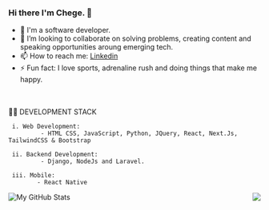 ### Hi there I'm Chege. 👋

- 🔭 I'm a software developer.
- 👯 I’m looking to collaborate on solving problems, creating content and speaking opportunities aroung emerging tech.
- 📫 How to reach me: [Linkedin](https://www.linkedin.com/in/samwel-chege-b069b618b?lipi=urn%3Ali%3Apage%3Ad_flagship3_profile_view_base_contact_details%3Bxl5h%2BFSySoGbi2rrTLdjeQ%3D%3D)
- ⚡ Fun fact: I love sports, adrenaline rush and doing things that make me happy.

<!-- &nbsp;&nbsp;&nbsp;&nbsp;&nbsp;&nbsp;&nbsp;&nbsp;&nbsp;&nbsp;&nbsp;&nbsp;&nbsp;&nbsp;&nbsp;&nbsp;&nbsp;&nbsp;&nbsp;&nbsp;&nbsp;&nbsp;&nbsp;&nbsp;&nbsp;&nbsp;&nbsp;&nbsp;&nbsp;&nbsp;&nbsp;&nbsp;&nbsp;&nbsp;&nbsp;&nbsp;&nbsp;&nbsp;&nbsp;&nbsp;&nbsp;&nbsp;&nbsp;&nbsp;&nbsp;&nbsp;&nbsp;&nbsp;&nbsp;&nbsp;&nbsp;&nbsp;&nbsp;&nbsp;&nbsp;&nbsp;&nbsp;&nbsp;&nbsp;&nbsp;&nbsp;&nbsp;&nbsp;&nbsp;&nbsp;&nbsp;&nbsp;&nbsp;&nbsp;&nbsp;&nbsp;&nbsp;&nbsp;&nbsp;&nbsp;&nbsp;<span align="right" right=""> <img src="https://komarev.com/ghpvc/?username=samwel-chege&label=Profile%20views&color=0e75b6&style=flat" alt="number of profile visits" /> </span> -->

<br><br> 🧑‍💼 DEVELOPMENT STACK<br>

     i. Web Development:
             - HTML CSS, JavaScript, Python, JQuery, React, Next.Js, TailwindCSS & Bootstrap
               
     ii. Backend Development: 
             - Django, NodeJs and Laravel.
    
     iii. Mobile: 
            - React Native
             
 

<!-- <p><img align="center" src="https://github-readme-streak-stats.herokuapp.com/?user=samwel-chege&theme=radical" alt="my streak" /></p> -->
 
<img align="left" alt="My GitHub Stats" src="https://github-readme-stats.vercel.app/api?username=samwel-chege&show_icons=true&theme=radical&count_private=true" />


 <img align="right" src="https://github-readme-stats.vercel.app/api/top-langs/?username=samwel-chege&theme=radical&count_private=true"> 
  
  




 
